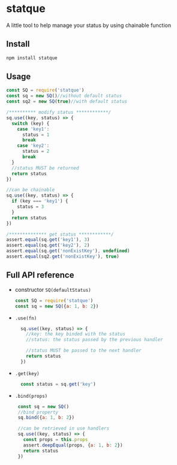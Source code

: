 # statque
A little tool to help manage your status by using chainable function

## Install
```javascript
npm install statque
```

## Usage
```javascript
const SQ = require('statque')
const sq = new SQ()//without default status
const sq2 = new SQ(true)//with default status

/********** modify status ************/
sq.use((key, status) => {
  switch (key) {
    case 'key1':
      status = 1
      break
    case 'key2':
      status = 2
      break
  }
  //status MUST be returned
  return status
})

//can be chainable
sq.use((key, status) => {
  if (key === 'key1') {
    status = 3
  }
  return status
})

/************** get status ************/
assert.equal(sq.get('key1'), 3)
assert.equal(sq.get('key2'), 2)
assert.equal(sq.get('nonExistKey'), undefined)
assert.equal(sq2.get('nonExistKey'), true)
```

## Full API reference
- constructor `SQ(defaultStatus)`

  ```javascript
  const SQ = require('statque')
  const sq = new SQ({a: 1, b: 2})

  ```
- `.use(fn)`

  ```javascript
    sq.use((key, status) => {
      //key: the key binded with the status
      //status: the status passed by the previous handler

      //status MUST be passed to the next handler
      return status
    })
  ```

- `.get(key)`

  ```javascript
    const status = sq.get('key')
  ```

- `.bind(props)`

   ```javascript
    const sq = new SQ()
    //bind property
    sq.bind({a: 1, b: 2})

    //can be retrieved in use handlers
    sq.use((key, status) => {
      const props = this.props
      assert.deepEqual(props, {a: 1, b: 2})
      return status
    })

  ```
